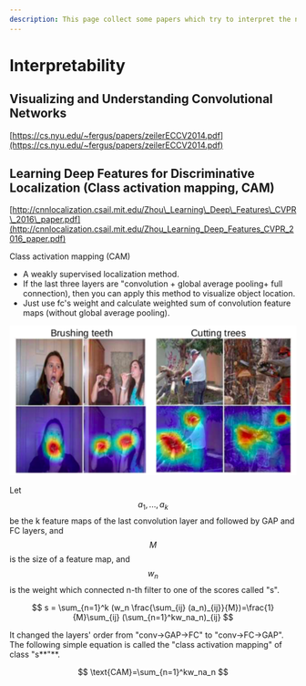 ```yaml
---
description: This page collect some papers which try to interpret the neural network.
---
```


# Interpretability

## Visualizing and Understanding Convolutional Networks

[https://cs.nyu.edu/~fergus/papers/zeilerECCV2014.pdf](https://cs.nyu.edu/~fergus/papers/zeilerECCV2014.pdf)

## Learning Deep Features for Discriminative Localization \(Class activation mapping, CAM\)

[http://cnnlocalization.csail.mit.edu/Zhou\_Learning\_Deep\_Features\_CVPR\_2016\_paper.pdf](http://cnnlocalization.csail.mit.edu/Zhou_Learning_Deep_Features_CVPR_2016_paper.pdf)

Class activation mapping \(CAM\)

* A weakly supervised localization method.
* If the last three layers are "convolution + global average pooling+ full connection\), then you can apply this method to visualize object location.
* Just use fc's weight and calculate weighted sum of convolution feature maps \(without global average pooling\).

![Class activation mapping](../.gitbook/assets/cam.png)

Let $$a_1,..., a_k$$ be the k feature maps of the last convolution layer and followed by GAP and FC layers, and $$M$$is the size of a feature map, and $$w_n $$ is the weight which connected n-th filter to one of the scores called "s".

$$
s = \sum_{n=1}^k (w_n \frac{\sum_{ij} (a_n)_{ij}}{M})=\frac{1}{M}\sum_{ij} (\sum_{n=1}^kw_na_n)_{ij}
$$

It changed the layers' order from "conv-&gt;GAP-&gt;FC" to "conv-&gt;FC-&gt;GAP". The following simple equation is called the "class activation mapping" of class "s**"**.

$$
\text{CAM}=\sum_{n=1}^kw_na_n
$$

